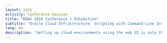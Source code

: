 ```yaml
---
layout: talk
activity: Conference Session
title: "DOAG 2019 Conference + Exhibition"
subtitle: "Oracle Cloud Infrastructure: Scripting with Command-Line Interface for DBAs"
lang: en
description: 'Setting up cloud environments using the web UI is only the second-best option. The method of choice is scripting. HashiCorps’ Terraform has become the lingua franca for defining large setups, but it appears to be a bit unwieldy for small changes. Oracle provides the Oracle Cloud Infrastructure command-line interface as open source on GitHub, which is ideal for those small changes. This session introduces you to scripting with the Oracle Cloud Infrastructure command-line interface. It walks through the process of setting it up. A quick orientation is followed by a deep dive into the command-line and JSON parameters. The presentation concludes with tips and tricks as well as common caveats and how to avoid them. The presentation contains a live demo. All Demos are available for download.'
---
```

